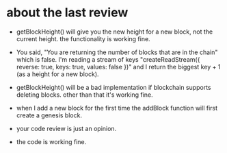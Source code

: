 # about the last review

  - getBlockHeight() will give you the new height for a new block, not the current height. the functionality is working fine.
  
  - You said, "You are returning the number of blocks that are in the chain" which is false.
I'm reading a stream of keys "createReadStream({ reverse: true, keys: true, values: false })"
and I return the biggest key + 1 (as a height for a new block).

  - getBlockHeight() will be a bad implementation if blockchain supports deleting blocks.
other than that it's working fine.

  - when I add a new block for the first time the addBlock function will first create a genesis block.
  - your code review is just an opinion.
  - the code is working fine.
